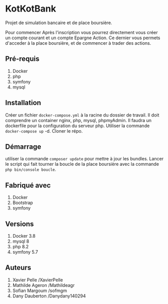 # KotKotBank

Projet de simulation bancaire et de place boursière.

Pour commencer
Après l'inscription vous pourrez directement vous créer un compte courant et un compte Epargne Action. Ce dernier vous permets d'acceder à la place boursière, et de commencer à trader des actions.

## Pré-requis

1. Docker
2. php
3. symfony
4. mysql

## Installation

 Créer un fichier ```docker-compose.yml``` à la racine du dossier de travail. Il doit comprendre un container nginx, php, mysql, phpmyAdmin.
Il faudra un dockerfile pour la configuration du serveur php. Utiliser la commande ```docker-compose up``` -d. Cloner le répo.

## Démarrage
utiliser la commande ```composer update``` pour mettre à jour les bundles. Lancer le script qui fait tourner la boucle de la place boursière avec la commande ```php bin/console boucle```.

## Fabriqué avec

1. Docker
2. Bootstrap
3. symfony

## Versions
1. Docker 3.8
2. mysql 8
3. php 8.2
4. symfony 5.7

## Auteurs
1. Xavier Pelle /XavierPelle
2. Mathilde Ageron /Mathildeagr
3. Sofian Margoum /sofmgm
4. Dany Dauberton /Danydany140294
